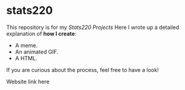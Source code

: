 # stats220

This repository is for my *Stats220 Projects*
Here I wrote up a detailed explanation of **how I create**:

* A meme.
* An animated GIF.
* A HTML.

If you are curious about the process, feel free to have a look!

Website link here
